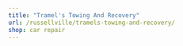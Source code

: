```yaml
---
title: "Tramel's Towing And Recovery"
url: /russellville/tramels-towing-and-recovery/
shop: car repair
---
```

